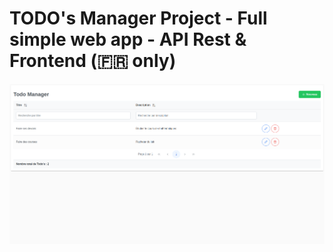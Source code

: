 # TODO's Manager Project - Full simple web app - API Rest & Frontend (:fr: only)

<img src="screenshot.png">
